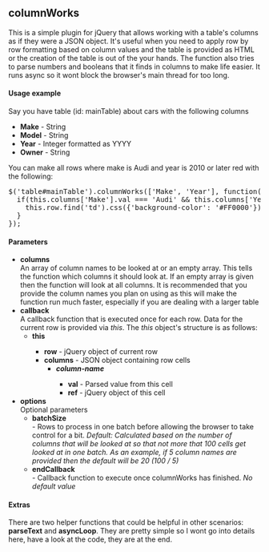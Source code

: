 <h2>columnWorks</h2>

This is a simple plugin for jQuery that allows working with a table's columns as if they were a JSON object. It's useful when you need to apply row by row formatting based on column values and the table is provided as HTML or the creation of the table is out of the your hands. The function also tries to parse numbers and booleans that it finds in columns to make life easier. It runs async so it wont block the browser's main thread for too long.

<h4>Usage example</h4>
Say you have table (id: mainTable) about cars with the following columns
<ul>
<li><b>Make</b> - String</li>
<li><b>Model</b> - String</li>
<li><b>Year</b> - Integer formatted as YYYY</li>
<li><b>Owner</b> - String</li>
</ul>
You can make all rows where make is Audi and year is 2010 or later red with the following:
<pre>
$('table#mainTable').columnWorks(['Make', 'Year'], function() {
  if(this.columns['Make'].val === 'Audi' && this.columns['Year'].val >= 2010) {
    this.row.find('td').css({'background-color': '#FF0000'});
  } 
});
</pre>

<h4>Parameters</h4>
<ul>
  <li><b>columns</b><br>An array of column names to be looked at or an empty array. This tells the function which columns it should look at. If an empty array is given then the function will look at all columns. It is recommended that you provide the column names you plan on using as this will make the function run much faster, especially if you are dealing with a larger table</li>
  <li><b>callback</b><br>A callback function that is executed once for each row. Data for the current row is provided via <i>this</i>. The <i>this</i> object's structure is as follows:
    <ul>
      <li><b>this</b></li>
        <ul>
          <li><b>row</b> - jQuery object of current row</li>
          <li><b>columns</b> - JSON object containing row cells
            <ul>
              <li><b><i>column-name</i></b></li>
                <ul>
                  <li><b>val</b> - Parsed value from this cell</li>
                  <li><b>ref</b> - jQuery object of this cell</li>
                </ul>
            </ul>
          </li>
        </ul>
      </li>
    </ul>
  </li>
  <li><b>options</b><br>Optional parameters
    <ul>
      <li><b>batchSize</b><br> - Rows to process in one batch before allowing the browser to take control for a bit. <i>Default: Calculated based on the number of columns that will be looked at so that not more that 100 cells get looked at in one batch. As an example, if 5 column names are provided then the default will be 20 (100 / 5)</i></li>
      <li><b>endCallback</b><br> - Callback function to execute once columnWorks has finished. <i>No default value</i></li>
    </ul>
  </li>
</ul>

<h4>Extras</h4>
There are two helper functions that could be helpful in other scenarios: <b>parseText</b> and <b>asyncLoop</b>. They are pretty simple so I wont go into details here, have a look at the code, they are at the end.
